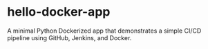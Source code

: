 # hello-docker-app
A minimal Python Dockerized app that demonstrates a simple CI/CD pipeline using GitHub, Jenkins, and Docker.
